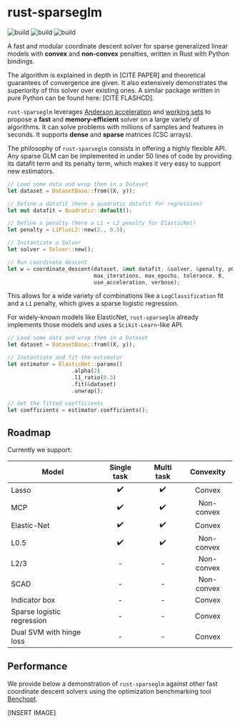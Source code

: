 # rust-sparseglm

![build](https://github.com/PABannier/rust-sparseglm/actions/workflows/cargo.yml/badge.svg)
![build](https://github.com/PABannier/rust-sparseglm/actions/workflows/pytest.yml/badge.svg)
![build](https://github.com/PABannier/rust-sparseglm/actions/workflows/build_doc.yml/badge.svg)

A fast and modular coordinate descent solver for sparse generalized linear models with **convex** and **non-convex**
penalties, written in Rust with Python bindings.

The algorithm is explained in depth in [CITE PAPER] and theoretical guarantees of convergence are given.
It also extensively demonstrates the superiority of this solver over existing ones.
A similar package written in pure Python can be found here: [CITE FLASHCD].

`rust-sparseglm` leverages [Anderson acceleration](https://github.com/mathurinm/andersoncd) and [working sets](https://github.com/mathurinm/celer) to propose a **fast** and **memory-efficient** solver on a large variety of algorithms. It can solve problems with millions of samples and features in seconds. It supports **dense** and **sparse** matrices (CSC arrays).

The philosophy of `rust-sparseglm` consists in offering a highly flexible API. Any sparse GLM can be implemented in under 50 lines of code by providing its datafit term and its penalty term, which makes it very easy to support new estimators.

```rust
// Load some data and wrap them in a Dataset
let dataset = DatasetBase::from((X, y));

// Define a datafit (here a quadratic datafit for regression)
let mut datafit = Quadratic::default();

// Define a penalty (here a L1 + L2 penalty for ElasticNet)
let penalty = L1PlusL2::new(2., 0.3);

// Instantiate a Solver
let solver = Solver::new();

// Run coordinate descent
let w = coordinate_descent(dataset, &mut datafit, &solver, &penalty, p0,
                           max_iterations, max_epochs, tolerance, K,
                           use_acceleration, verbose);
```

This allows for a wide variety of combinations like a `LogClassification` fit
and a `L1` penalty, which gives a sparse logistic regression.

For widely-known models like ElasticNet, `rust-sparseglm` already implements
those models and uses a `Scikit-Learn`-like API.

```rust
// Load some data and wrap them in a Dataset
let dataset = DatasetBase::from((X, y));

// Instantiate and fit the estimator
let estimator = ElasticNet::params()
                    .alpha(2)
                    .l1_ratio(0.3)
                    .fit(&dataset)
                    .unwrap();

// Get the fitted coefficients
let coefficients = estimator.coefficients();
```

## Roadmap

Currently we support:

| Model                      |    Single task     |     Multi task     | Convexity  |
| -------------------------- | :----------------: | :----------------: | :--------: |
| Lasso                      | :heavy_check_mark: | :heavy_check_mark: |   Convex   |
| MCP                        | :heavy_check_mark: | :heavy_check_mark: | Non-convex |
| Elastic-Net                | :heavy_check_mark: | :heavy_check_mark: |   Convex   |
| L0.5                       | :heavy_check_mark: | :heavy_check_mark: | Non-convex |
| L2/3                       |         -          |         -          | Non-convex |
| SCAD                       |         -          |         -          | Non-convex |
| Indicator box              |         -          |         -          |   Convex   |
| Sparse logistic regression |         -          |         -          |   Convex   |
| Dual SVM with hinge loss   |         -          |         -          |   Convex   |

## Performance

We provide below a demonstration of `rust-sparseglm` against other fast coordinate descent solvers using the optimization benchmarking tool [Benchopt](https://github.com/benchopt/benchopt).

[INSERT IMAGE]
